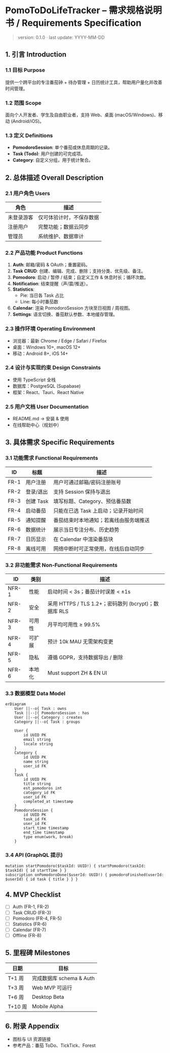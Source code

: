 # PomoToDoLifeTracker – 需求规格说明书 / Requirements Specification

> version: 0.1.0 · last update: YYYY-MM-DD

## 1. 引言 Introduction

### 1.1 目标 Purpose
提供一个跨平台的专注番茄钟 + 待办管理 + 日历统计工具，帮助用户量化并改善时间管理。

### 1.2 范围 Scope
面向个人开发者、学生及自由职业者，支持 Web、桌面 (macOS/Windows)、移动 (Android/iOS)。

### 1.3 定义 Definitions
- **PomodoroSession**: 单个番茄或休息周期的记录。
- **Task (Todo)**: 用户创建的可完成项。
- **Category**: 自定义分组，用于统计聚合。

## 2. 总体描述 Overall Description

### 2.1 用户角色 Users
| 角色 | 描述 |
|------|------|
| 未登录游客 | 仅可体验计时，不保存数据 |
| 注册用户   | 完整功能；数据云同步 |
| 管理员     | 系统维护、数据审计 |

### 2.2 产品功能 Product Functions
1. **Auth**: 邮箱/密码 & OAuth；重置密码。
2. **Task CRUD**: 创建、编辑、完成、删除；支持分类、优先级、备注。
3. **Pomodoro**: 启动 / 暂停 / 结束；自定义工作 & 休息时长；循环次数。
4. **Notification**: 结束提醒（声/震/推送）。
5. **Statistics**: 
   - Pie: 当日各 Task 占比
   - Line: 每小时番茄数
6. **Calendar**: 渲染 PomodoroSession 方块至日视图 / 周视图。
7. **Settings**: 语言切换、番茄默认参数、本地缓存管理。

### 2.3 操作环境 Operating Environment
- 浏览器：最新 Chrome / Edge / Safari / Firefox
- 桌面：Windows 10+, macOS 12+
- 移动：Android 8+, iOS 14+

### 2.4 设计与实现约束 Design Constraints
- 使用 TypeScript 全栈
- 数据库：PostgreSQL (Supabase)
- 框架：React、Tauri、React Native

### 2.5 用户文档 User Documentation
- README.md → 安装 & 使用
- 在线帮助中心（规划中）

## 3. 具体需求 Specific Requirements

### 3.1 功能需求 Functional Requirements
| ID | 标题 | 描述 |
|----|------|------|
| FR-1 | 用户注册 | 用户可通过邮箱/密码注册账号 |
| FR-2 | 登录/退出 | 支持 Session 保持与退出 |
| FR-3 | 创建 Task | 填写标题、Category、预估番茄数 |
| FR-4 | 启动番茄 | 只能在已选 Task 上启动；记录开始时间 |
| FR-5 | 通知提醒 | 番茄结束时本地通知；若离线由服务端推送 |
| FR-6 | 数据统计 | 展示当日专注分布、历史趋势 |
| FR-7 | 日历显示 | 在 Calendar 中渲染番茄块 |
| FR-8 | 离线可用 | 网络中断时可正常使用，在线后自动同步 |

### 3.2 非功能需求 Non-Functional Requirements
| ID | 类别 | 描述 |
|----|------|------|
| NFR-1 | 性能 | 启动时间 < 3s；番茄计时误差 < ±1s |
| NFR-2 | 安全 | 采用 HTTPS / TLS 1.2+；密码散列 (bcrypt)；数据库 RLS |
| NFR-3 | 可用性 | 月平均可用性 ≥ 99.5% |
| NFR-4 | 可扩展 | 预计 10k MAU 无需架构变更 |
| NFR-5 | 隐私 | 遵循 GDPR，支持数据导出 / 删除 |
| NFR-6 | 本地化 | Must support ZH & EN UI |

### 3.3 数据模型 Data Model
```mermaid
erDiagram
    User ||--o{ Task : owns
    Task ||--|{ PomodoroSession : has
    User ||--o{ Category : creates
    Category ||--o{ Task : groups

    User {
        id UUID PK
        email string
        locale string
    }
    Category {
        id UUID PK
        name string
        user_id FK
    }
    Task {
        id UUID PK
        title string
        est_pomodoros int
        category_id FK
        user_id FK
        completed_at timestamp
    }
    PomodoroSession {
        id UUID PK
        task_id FK
        user_id FK
        start_time timestamp
        end_time timestamp
        type enum(work, break)
    }
```

### 3.4 API (GraphQL 提示)
```
mutation startPomodoro($taskId: UUID!) { startPomodoro(taskId: $taskId) { id startTime } }
subscription onPomodoroDone($userId: UUID!) { pomodoroFinished(userId: $userId) { id task { title } } }
```

## 4. MVP Checklist
- [ ] Auth (FR-1, FR-2)
- [ ] Task CRUD (FR-3)
- [ ] Pomodoro (FR-4, FR-5)
- [ ] Statistics (FR-6)
- [ ] Calendar (FR-7)
- [ ] Offline (FR-8)

## 5. 里程碑 Milestones
| 日期 | 目标 |
|------|------|
| T+1 周 | 完成数据库 schema & Auth |
| T+3 周 | Web MVP 可运行 |
| T+6 周 | Desktop Beta |
| T+10 周 | Mobile Alpha |

## 6. 附录 Appendix
- 图标与 UI 资源链接
- 参考产品：番茄 ToDo、TickTick、Forest 